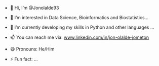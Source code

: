 - 👋 Hi, I’m @Jonolalde93
- 👀 I’m interested in Data Science, Bioinformatics and Biostatistics...
- 🌱 I’m currently developing my skills in Python and other languages ...
- 📫 You can reach me via: www.linkedin.com/in/jon-olalde-jometon


- 😄 Pronouns: He/Him
- ⚡ Fun fact: ...

<!---
Jonolalde93/Jonolalde93 is a ✨ special ✨ repository because its `README.md` (this file) appears on your GitHub profile.
You can click the Preview link to take a look at your changes.
--->
